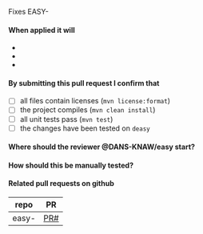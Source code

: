Fixes EASY-

#### When applied it will
* 
* 
* 

#### By submitting this pull request I confirm that
* [ ] all files contain licenses (`mvn license:format`)
* [ ] the project compiles (`mvn clean install`)
* [ ] all unit tests pass (`mvn test`)
* [ ] the changes have been tested on `deasy`

#### Where should the reviewer @DANS-KNAW/easy start?

#### How should this be manually tested?

#### Related pull requests on github
repo                       | PR
-------------------------- | -----------------
easy-                      | [PR#](PRlink)
